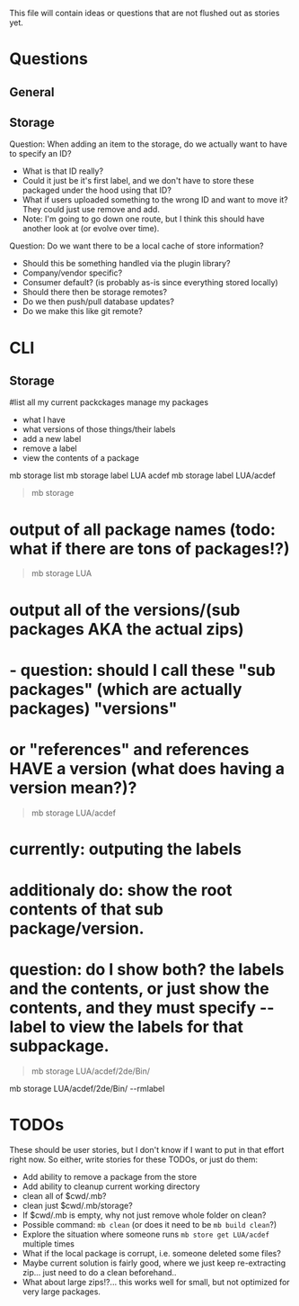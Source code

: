 This file will contain ideas or questions that are not flushed out as stories yet.

# Questions

## General

## Storage
Question: When adding an item to the storage, do we actually want to have to specify an ID?
 - What is that ID really?
 - Could it just be it's first label, and we don't have to store these
packaged under the hood using that ID?
 - What if users uploaded something to the wrong ID and
want to move it?  They could just use remove and add.
 - Note: I'm going to go down one route, but I think this should have another look at (or evolve over time).

Question: Do we want there to be a local cache of store information?
 - Should this be something handled via the plugin library?
  - Company/vendor specific?
  - Consumer default? (is probably as-is since everything stored locally)
 - Should there then be storage remotes?
  - Do we then push/pull database updates?
  - Do we make this like git remote?




# CLI

## Storage

#list all my current packckages
manage my packages
- what I have
- what versions of those things/their labels
- add a new label
- remove a label
- view the contents of a package

mb storage list
mb storage label LUA acdef
mb storage label LUA/acdef

> mb storage 
# output of all package names (todo: what if there are tons of packages!?)

> mb storage LUA
# output all of the versions/(sub packages AKA the actual zips)
# - question: should I call these "sub packages" (which are actually packages) "versions"
#  or "references" and references HAVE a version (what does having a version mean?)?

> mb storage LUA/acdef
# currently: outputing the labels
# additionaly do: show the root contents of that sub package/version.
# question: do I show both? the labels and the contents, or just show the contents, and they must specify --label to view the labels for that subpackage.




> mb storage LUA/acdef/2de/Bin/


mb storage LUA/acdef/2de/Bin/ --rmlabel

# TODOs

These should be user stories, but I don't know if I want to put in that effort right now.
So either, write stories for these TODOs, or just do them:

- Add ability to remove a package from the store
- Add ability to cleanup current working directory
 - clean all of $cwd/.mb?
 - clean just $cwd/.mb/storage?
 - If $cwd/.mb is empty, why not just remove whole folder on clean?
 - Possible command: `mb clean` (or does it need to be `mb build clean`?)
- Explore the situation where someone runs `mb store get LUA/acdef` multiple times
 - What if the local package is corrupt, i.e. someone deleted some files?
  - Maybe current solution is fairly good, where we just keep re-extracting zip... just need to do a clean beforehand..
  - What about large zips!?... this works well for small, but not optimized for very large packages.
